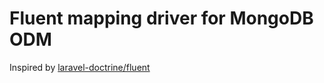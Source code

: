 # Fluent mapping driver for MongoDB ODM

Inspired by [laravel-doctrine/fluent](https://github.com/laravel-doctrine/fluent)
